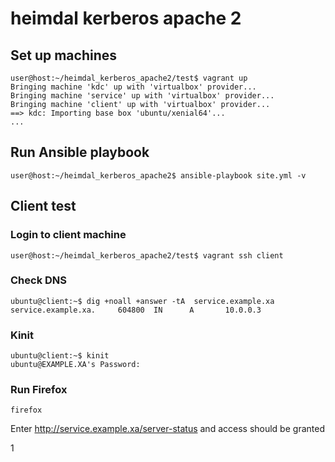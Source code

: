 # heimdal kerberos apache 2

## Set up machines
```
user@host:~/heimdal_kerberos_apache2/test$ vagrant up
Bringing machine 'kdc' up with 'virtualbox' provider...
Bringing machine 'service' up with 'virtualbox' provider...
Bringing machine 'client' up with 'virtualbox' provider...
==> kdc: Importing base box 'ubuntu/xenial64'...
...
```

## Run Ansible playbook
```
user@host:~/heimdal_kerberos_apache2$ ansible-playbook site.yml -v
```
## Client test

### Login to client machine
```
user@host:~/heimdal_kerberos_apache2/test$ vagrant ssh client

```

### Check DNS
```
ubuntu@client:~$ dig +noall +answer -tA  service.example.xa 
service.example.xa.     604800  IN      A       10.0.0.3
```
### Kinit
```
ubuntu@client:~$ kinit
ubuntu@EXAMPLE.XA's Password: 
```

### Run Firefox
```
firefox
```

Enter http://service.example.xa/server-status and access should be granted


1